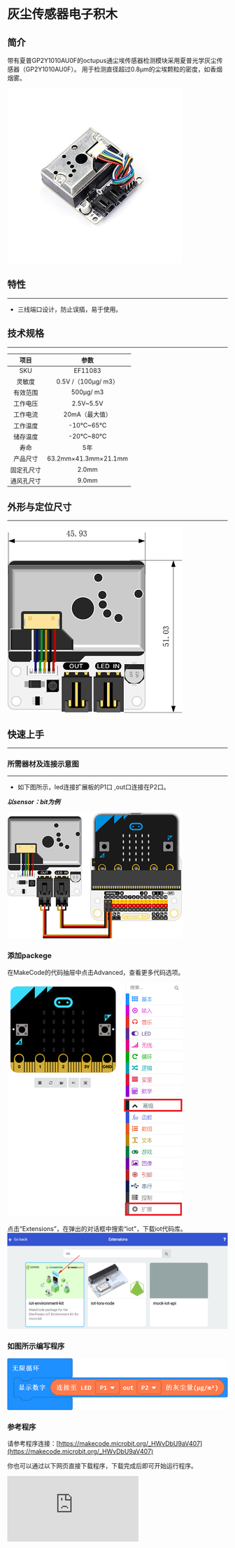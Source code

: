 # 灰尘传感器电子积木

## 简介
带有夏普GP2Y1010AU0F的octupus通尘埃传感器检测模块采用夏普光学灰尘传感器（GP2Y1010AU0F）。 用于检测直径超过0.8μm的尘埃颗粒的密度，如香烟烟雾。

 ![](./images/Y1K9tuE.jpg)

## 特性
---
- 三线端口设计，防止误插，易于使用。
## 技术规格
---

项目 | 参数
:-: | :-:
SKU|EF11083
灵敏度|0.5V /（100μg/ m3）
有效范围|500μg/ m3
工作电压|2.5V~5.5V
工作电流|20mA（最大值）
工作温度|-10℃~65℃
储存温度|-20℃~80℃
寿命|5年
产品尺寸|63.2mm×41.3mm×21.1mm
固定孔尺寸|2.0mm
通风孔尺寸|9.0mm

## 外形与定位尺寸
---

 ![](./images/Vo0h74k.png)

## 快速上手
---

### 所需器材及连接示意图
---

- 如下图所示，led连接扩展板的P1口 ,out口连接在P2口。

***以sensor：bit为例***

 ![](./images/ugY3XVu.png)

### 添加packege
在MakeCode的代码抽屉中点击Advanced，查看更多代码选项。

![](./images/smtcNoB.png)

点击“Extensions”，在弹出的对话框中搜索“iot"，下载iot代码库。
![](./images/GAN7O4X.png)


### 如图所示编写程序



![](./images/11083_03.png)




### 参考程序
请参考程序连接：[https://makecode.microbit.org/_HWvDbU9aV407](https://makecode.microbit.org/_HWvDbU9aV407)

你也可以通过以下网页直接下载程序，下载完成后即可开始运行程序。

<div
    style={{
        position: 'relative',
        paddingBottom: '60%',
        overflow: 'hidden',
    }}
>
    <iframe
        src="https://makecode.microbit.org/_HWvDbU9aV407"
        frameborder="0"
        sandbox="allow-popups allow-forms allow-scripts allow-same-origin"
        style={{
            position: 'absolute',
            width: '100%',
            height: '100%',
        }}
    />
</div>
---

### 结果
- 随着环境烟雾的改变，micro:bit的led显示器上显示相应的烟雾浓度数值。


## Python 编程

### 步骤 1
下载压缩包并解压[Octopus_MicroPython-master](https://github.com/lionyhw/Octopus_MicroPython/archive/master.zip)
打开[Python editor](https://python.microbit.org/v/2.0)

![](./images/05001_07.png)

为了给灰尘传感器编程，我们需要添加dust.py。点击Load/Save，然后点击Show Files（1）下拉菜单，再点击Add file在本地找到下载并解压完成的Octopus_MicroPython-master文件夹，从中选择dust.py添加进来。

![](./images/05001_08.png)
![](./images/05001_09.png)
![](./images/11083_10.png)

### 步骤 2
### 参考程序
```
from microbit import *
from dust import *

dis = DUST(pin1,pin2)
while 1:
    display.scroll(dis.get_dust())
    sleep(500)
```


### 结果
- 通过LED矩阵显示灰尘传感器的返回值。



## 相关案例
---

## 技术文档
---
